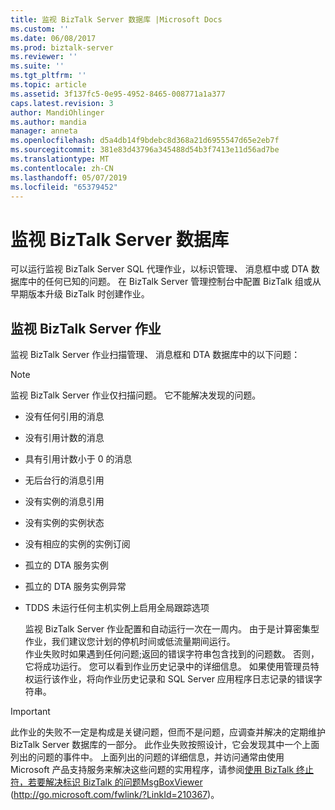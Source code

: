 ```yaml
---
title: 监视 BizTalk Server 数据库 |Microsoft Docs
ms.custom: ''
ms.date: 06/08/2017
ms.prod: biztalk-server
ms.reviewer: ''
ms.suite: ''
ms.tgt_pltfrm: ''
ms.topic: article
ms.assetid: 3f137fc5-0e95-4952-8465-008771a1a377
caps.latest.revision: 3
author: MandiOhlinger
ms.author: mandia
manager: anneta
ms.openlocfilehash: d5a4db14f9bdebc8d368a21d6955547d65e2eb7f
ms.sourcegitcommit: 381e83d43796a345488d54b3f7413e11d56ad7be
ms.translationtype: MT
ms.contentlocale: zh-CN
ms.lasthandoff: 05/07/2019
ms.locfileid: "65379452"
---
```

# <a name="monitor-the-biztalk-server-databases"></a>监视 BizTalk Server 数据库
可以运行监视 BizTalk Server SQL 代理作业，以标识管理、 消息框中或 DTA 数据库中的任何已知的问题。 在 BizTalk Server 管理控制台中配置 BizTalk 组或从早期版本升级 BizTalk 时创建作业。  
  
## <a name="the-monitor-biztalk-server-job"></a>监视 BizTalk Server 作业  
 监视 BizTalk Server 作业扫描管理、 消息框和 DTA 数据库中的以下问题：  
  
> [!NOTE]  
>  监视 BizTalk Server 作业仅扫描问题。 它不能解决发现的问题。  
  
- 没有任何引用的消息  
  
- 没有引用计数的消息  
  
- 具有引用计数小于 0 的消息  
  
- 无后台行的消息引用  
  
- 没有实例的消息引用  
  
- 没有实例的实例状态  
  
- 没有相应的实例的实例订阅  
  
- 孤立的 DTA 服务实例  
  
- 孤立的 DTA 服务实例异常  
  
- TDDS 未运行任何主机实例上启用全局跟踪选项  
  
  监视 BizTalk Server 作业配置和自动运行一次在一周内。 由于是计算密集型作业，我们建议您计划的停机时间或低流量期间运行。  
  作业失败时如果遇到任何问题;返回的错误字符串包含找到的问题数。 否则，它将成功运行。 您可以看到作业历史记录中的详细信息。 如果使用管理员特权运行该作业，将向作业历史记录和 SQL Server 应用程序日志记录的错误字符串。  
  
> [!IMPORTANT]  
>  此作业的失败不一定是构成是关键问题，但而不是问题，应调查并解决的定期维护 BizTalk Server 数据库的一部分。 此作业失败按照设计，它会发现其中一个上面列出的问题的事件中。 上面列出的问题的详细信息，并访问通常由使用 Microsoft 产品支持服务来解决这些问题的实用程序，请参阅[使用 BizTalk 终止符，若要解决标识 BizTalk 的问题MsgBoxViewer](http://go.microsoft.com/fwlink/?LinkId=210367) (http://go.microsoft.com/fwlink/?LinkId=210367)。
